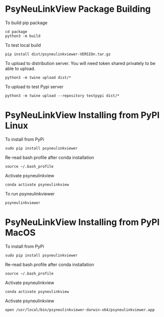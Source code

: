 # PsyNeuLinkView Package Building

To build pip package
```
cd package
python3 -m build
```

To test local build
```
pip install dist/psyneulinkviewer-VERSIOn.tar.gz
```

To upload to distribution server. You will need token shared privately to be able to upload. 
```
python3 -m twine upload dist/*
```

To upload to test Pypi server
```
python3 -m twine upload --repository testpypi dist/*
```

# PsyNeuLinkView Installing from PyPI Linux

To install from PyPi
```
sudo pip install psyneulinkviewer
```

Re-read bash profile after conda installation
```
source ~/.bash_profile 
```

Activate psyneulinkview
```
conda activate psyneulinkview
```

To run psyneulinkviewer
```
psyneulinkviewer
```

# PsyNeuLinkView Installing from PyPI MacOS

To install from PyPi
```
sudo pip install psyneulinkviewer
```

Re-read bash profile after conda installation
```
source ~/.bash_profile 
```

Activate psyneulinkview
```
conda activate psyneulinkview
```

Activate psyneulinkview
```
open /usr/local/bin/psyneulinkviewer-darwin-x64/psyneulinkviewer.app
```


